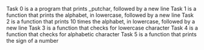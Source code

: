 Task 0 is a a program that prints _putchar, followed by a new line
Task 1 is a function that prints the alphabet, in lowercase, followed by a new line
Task 2 is a function that prints 10 times the alphabet, in lowercase, followed by a new line
Task 3 is a function that checks for lowercase character
Task 4 is a function that checks for alphabetic character
Task 5 is  a function that prints the sign of a number
